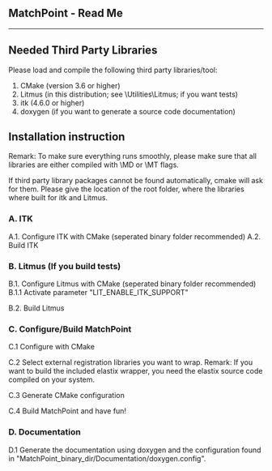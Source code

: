 MatchPoint - Read Me
----------------------------
----------------------------


Needed Third Party Libraries
----------------------------

Please load and compile the following third party libraries/tool:

1. CMake (version 3.6 or higher)
2. Litmus (in this distribution; see \Utilities\Litmus; if you want tests) 
3. itk (4.6.0 or higher) 
5. doxygen (if you want to generate a source code documentation)

Installation instruction
------------------------

Remark: To make sure everything runs smoothly, please make sure that all libraries
are either compiled with \MD or \MT flags.

If third party library packages cannot be found automatically, cmake will ask for them. 
Please give the location of the root folder, where the libraries where built for itk and Litmus.


### A. ITK

A.1. Configure ITK with CMake (seperated binary folder recommended)
A.2. Build ITK

### B. Litmus (If you build tests)

B.1. Configure Litmus with CMake (seperated binary folder recommended)
B.1.1 Activate parameter "LIT_ENABLE_ITK_SUPPORT"

B.2. Build Litmus

### C. Configure/Build MatchPoint

C.1 Configure with CMake

C.2 Select external registration libraries you want to wrap. Remark: If you want to build the included elastix wrapper, you need the elastix source code compiled on your system.
   
C.3 Generate CMake configuration

C.4 Build MatchPoint and have fun!


### D. Documentation

D.1 Generate the documentation using doxygen and the configuration found in "MatchPoint_binary_dir/Documentation/doxygen.config".